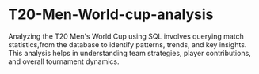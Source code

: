 # T20-Men-World-cup-analysis

Analyzing the T20 Men's World Cup using SQL involves querying match statistics,from the database to identify patterns, trends, and key insights. This analysis helps in understanding team strategies, player contributions, and overall tournament dynamics.

